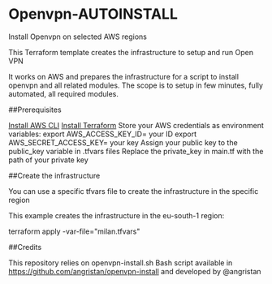 # Openvpn-AUTOINSTALL
Install Openvpn on selected AWS regions

This Terraform template creates the infrastructure to setup and run Open VPN

It works on AWS and prepares the infrastructure for a script to install openvpn and all related modules. The scope is to setup in few minutes, fully automated, all required modules.

##Prerequisites

[Install AWS CLI](https://docs.aws.amazon.com/cli/latest/userguide/getting-started-install.html)
[Install Terraform](https://developer.hashicorp.com/terraform/tutorials/aws-get-started/install-cli)
Store your AWS credentials as environment variables:
export AWS_ACCESS_KEY_ID= your ID
export AWS_SECRET_ACCESS_KEY= your key
Assign your public key to the public_key variable in .tfvars files
Replace the private_key in main.tf with the path of your private key

##Create the infrastructure

You can use a specific tfvars file to create the infrastructure in the specific region

This example creates the infrastructure in the eu-south-1 region:

terraform apply -var-file="milan.tfvars"

##Credits

This repository relies on openvpn-install.sh Bash script available in https://github.com/angristan/openvpn-install and developed by @angristan
